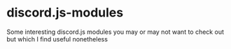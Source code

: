 # discord.js-modules
Some interesting discord.js modules you may or may not want to check out but which I find useful nonetheless 
